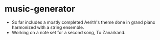 # music-generator
- So far includes a mostly completed Aerith's theme done in grand piano harmonized with a string ensemble.
- Working on a note set for a second song, To Zanarkand.